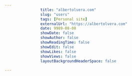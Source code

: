 ---
                title: "albertolvera.com"
                slug: "users"
                tags: [Personal site]
                externalUrl: "https://albertolvera.com"
                date: 9989-08-08
                showDate: false
                showAuthor: false
                showReadingTime: false
                showEdit: false
                showLikes: false
                showViews: false
                layoutBackgroundHeaderSpace: false
                ---
